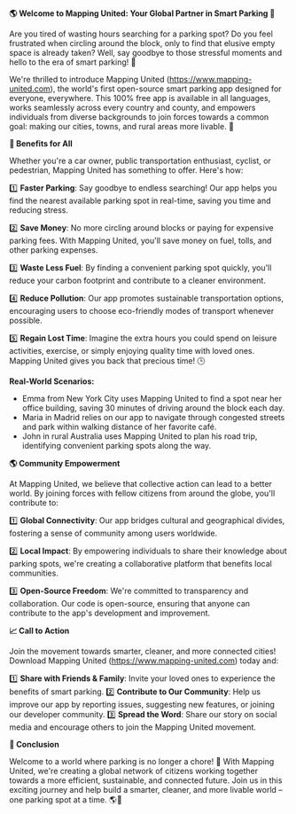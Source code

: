 **🌎 Welcome to Mapping United: Your Global Partner in Smart Parking 🚗**

Are you tired of wasting hours searching for a parking spot? Do you feel frustrated when circling around the block, only to find that elusive empty space is already taken? Well, say goodbye to those stressful moments and hello to the era of smart parking! 🚀

We're thrilled to introduce Mapping United (https://www.mapping-united.com), the world's first open-source smart parking app designed for everyone, everywhere. This 100% free app is available in all languages, works seamlessly across every country and county, and empowers individuals from diverse backgrounds to join forces towards a common goal: making our cities, towns, and rural areas more livable. 🌈

**🚗 Benefits for All**

Whether you're a car owner, public transportation enthusiast, cyclist, or pedestrian, Mapping United has something to offer. Here's how:

1️⃣ **Faster Parking**: Say goodbye to endless searching! Our app helps you find the nearest available parking spot in real-time, saving you time and reducing stress.

2️⃣ **Save Money**: No more circling around blocks or paying for expensive parking fees. With Mapping United, you'll save money on fuel, tolls, and other parking expenses.

3️⃣ **Waste Less Fuel**: By finding a convenient parking spot quickly, you'll reduce your carbon footprint and contribute to a cleaner environment.

4️⃣ **Reduce Pollution**: Our app promotes sustainable transportation options, encouraging users to choose eco-friendly modes of transport whenever possible.

5️⃣ **Regain Lost Time**: Imagine the extra hours you could spend on leisure activities, exercise, or simply enjoying quality time with loved ones. Mapping United gives you back that precious time! 🕒

**Real-World Scenarios:**

* Emma from New York City uses Mapping United to find a spot near her office building, saving 30 minutes of driving around the block each day.
* Maria in Madrid relies on our app to navigate through congested streets and park within walking distance of her favorite café.
* John in rural Australia uses Mapping United to plan his road trip, identifying convenient parking spots along the way.

**🌎 Community Empowerment**

At Mapping United, we believe that collective action can lead to a better world. By joining forces with fellow citizens from around the globe, you'll contribute to:

1️⃣ **Global Connectivity**: Our app bridges cultural and geographical divides, fostering a sense of community among users worldwide.

2️⃣ **Local Impact**: By empowering individuals to share their knowledge about parking spots, we're creating a collaborative platform that benefits local communities.

3️⃣ **Open-Source Freedom**: We're committed to transparency and collaboration. Our code is open-source, ensuring that anyone can contribute to the app's development and improvement.

**📈 Call to Action**

Join the movement towards smarter, cleaner, and more connected cities! Download Mapping United (https://www.mapping-united.com) today and:

1️⃣ **Share with Friends & Family**: Invite your loved ones to experience the benefits of smart parking.
2️⃣ **Contribute to Our Community**: Help us improve our app by reporting issues, suggesting new features, or joining our developer community.
3️⃣ **Spread the Word**: Share our story on social media and encourage others to join the Mapping United movement.

**🌟 Conclusion**

Welcome to a world where parking is no longer a chore! 🙌 With Mapping United, we're creating a global network of citizens working together towards a more efficient, sustainable, and connected future. Join us in this exciting journey and help build a smarter, cleaner, and more livable world – one parking spot at a time. 🌎💚